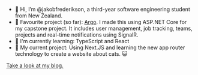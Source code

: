 - 👋 Hi, I’m @jakobfrederikson, a third-year software engineering student from New Zealand.
- 💫 Favourite project (so far): [Argo](https://github.com/jakobfrederikson/ArgoCMS). I made this using ASP.NET Core for my capstone project. It includes user management, job tracking, teams, projects and real-time notifications using SignalR.
- 🌳 I'm currently learning: TypeScript and React
- 🌱 My current project: Using Next.JS and learning the new app router technology to create a website about cats. 😺

[Take a look at my blog.](https://jakobdev-blog.vercel.app/)

<!---
jakobfrederikson/jakobfrederikson is a ✨ special ✨ repository because its `README.md` (this file) appears on your GitHub profile.
You can click the Preview link to take a look at your changes.
--->
